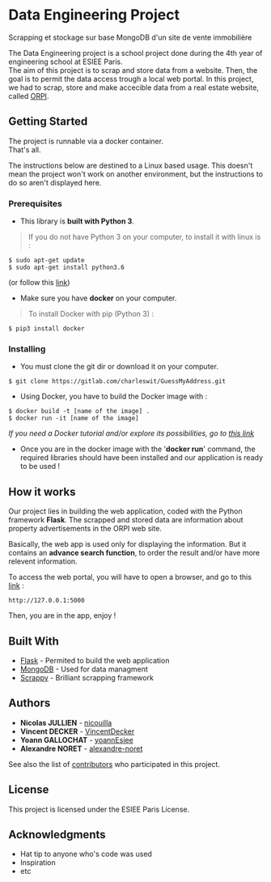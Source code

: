# Data Engineering Project
Scrapping et stockage sur base MongoDB d'un site de vente immobilière

The Data Engineering project is a school project done during the 4th year of engineering school at ESIEE Paris.</br>
The aim of this project is to scrap and store data from a website. Then, the goal is to permit the data access trough a local web portal. In this project, we had to scrap, store and make accecible data from a real estate website, called [ORPI](https://www.orpi.com/?utm_source=bing&utm_medium=cpc&msclkid=26b36418dde91e469c873efcb7e2f34b&gclid=CMnUhJn93NoCFUbNGQodJqcEVA&gclsrc=ds "ORPI website").

## Getting Started

The project is runnable via a docker container.</br>
That's all.

The instructions below are destined to a Linux based usage. This doesn't mean the project won't work on another environment, but the instructions to do so aren't displayed here.

### Prerequisites

* This library is __built with Python 3__.

> If you do not have Python 3 on your computer, to install it with linux is :
```
$ sudo apt-get update
$ sudo apt-get install python3.6
```
(or follow this [link](http://docs.python-guide.org/en/latest/starting/install3/linux/ "Python 3 installation"))

* Make sure you have __docker__ on your computer.

> To install Docker with pip (Python 3) :
```
$ pip3 install docker
```

### Installing

* You must clone the git dir or download it on your computer.
```
$ git clone https://gitlab.com/charleswit/GuessMyAddress.git
```

* Using Docker, you have to build the Docker image with :
```
$ docker build -t [name of the image] .
$ docker run -it [name of the image]
```
*If you need a Docker tutorial and/or explore its possibilities, go to [this link](https://docker-curriculum.com/ "Docker tutorial")*

* Once you are in the docker image with the '**docker run**' command, the required libraries should have been installed and our application is ready to be used !


## How it works

Our project lies in building the web application, coded with the Python framework __Flask__.
The scrapped and stored data are information about property advertisements in the ORPI web site.

Basically, the web app is used only for displaying the information. But it contains an __advance search function__, to order the result and/or have more relevent information.

To access the web portal, you will have to open a browser, and go to this [link](http://127.0.0.1:5000 "Web portal") :
```
http://127.0.0.1:5000
```
Then, you are in the app, enjoy !

## Built With

* [Flask](flask.pocoo.org/) - Permited to build the web application
* [MongoDB](https://www.mongodb.com/fr/) - Used for data managment
* [Scrappy](https://scrapy.org/) - Brilliant scrapping framework

## Authors

* **Nicolas JULLIEN** - [nicouilla](https://gitlab.com/nicouilla)
* **Vincent DECKER** - [VincentDecker](https://gitlab.com/VincentDecker)
* **Yoann GALLOCHAT** - [yoannEsiee](https://github.com/yoannEsiee)
* **Alexandre NORET** - [alexandre-noret](https://github.com/alexandre-noret)

See also the list of [contributors](https://github.com/nicolasjlln/dataEngineeringProject/settings/collaboration) who participated in this project.

## License

This project is licensed under the ESIEE Paris License.

## Acknowledgments

* Hat tip to anyone who's code was used
* Inspiration
* etc
